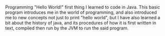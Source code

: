 Programming "Hello World!" first thing I learned to code in Java. This basic program introduces me in the world of programming, and also introduced me to new concepts not just to print "hello world", but I have also learned a bit about the history of java, and its procedures of how it is first written in text, compiled then run by the JVM to run the said program.
